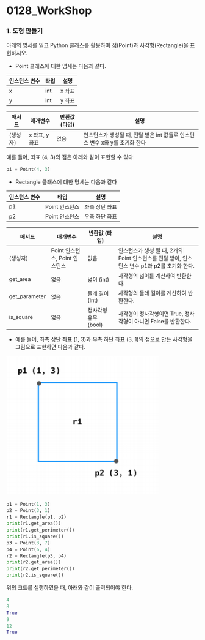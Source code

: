 # 0128_WorkShop

### 1. 도형 만들기 

아래의 명세를 읽고 Python 클래스를 활용하여 점(Point)과 사각형(Rectangle)을 표현하시오.

- Point 클래스에 대한 명세는 다음과 같다.

| 인스턴스 변수 | 타입 | 설명   |
| ------------- | ---- | ------ |
| x             | int  | x 좌표 |
| y             | int  | y 좌표 |

| 매서드   | 매개변수       | 반환값 (타입) | 설명                                                         |
| -------- | -------------- | ------------- | ------------------------------------------------------------ |
| (생성자) | x 좌표, y 좌표 | 없음          | 인스턴스가 생성될 때, 전달 받은 int 값들로 인스턴스 변수 x와 y를 초기화 한다 |

예를 들어, 좌표 (4, 3)의 점은 아래와 같이 표현할 수 있다

```python
pi = Point(4, 3)
```



- Rectangle 클래스에 대한 명세는 다음과 같다

| 인스턴스 변수 | 타입           | 설명           |
| ------------- | -------------- | -------------- |
| p1            | Point 인스턴스 | 좌측 상단 좌표 |
| p2            | Point 인스턴스 | 우측 하단 좌표 |

| 매서드        | 매개변수                       | 반환값 (타입)        | 설명                                                         |
| ------------- | ------------------------------ | -------------------- | ------------------------------------------------------------ |
| (생성자)      | Point 인스턴스, Point 인스턴스 | 없음                 | 인스턴스가 생성 될 때, 2개의 Point 인스턴스를 전달 받아, 인스턴스 변수 p1과 p2를 초기화 한다. |
| get_area      | 없음                           | 넓이 (int)           | 사각형의 넓이를 계산하여 반환한다.                           |
| get_parameter | 없음                           | 둘레 길이 (int)      | 사각형의 둘레 길이를 계산하여 반환한다.                      |
| is_square     | 없음                           | 정사각형 유무 (bool) | 사각형이 정사각형이면 True, 정사각형이 아니면 False를 반환한다. |

- 예를 들어, 좌측 상단 좌표 (1, 3)과 우측 하단 좌표 (3, 1)의 점으로 만든 사각형을 그림으로 표현하면 다음과 같다.

![image-20210128093244506](0128_WorkShop.assets/image-20210128093244506.png)

```python
p1 = Point(1, 3)
p2 = Point(3, 1)
r1 = Rectangle(p1, p2)
print(r1.get_area())
print(r1.get_perimeter())
print(r1.is_square())
p3 = Point(3, 7)
p4 = Point(6, 4)
r2 = Rectangle(p3, p4)
print(r2.get_area())
print(r2.get_perimeter())
print(r2.is_square())
```

위의 코드를 실행하였을 때, 아래와 같이 출력되어야 한다.

```python
4
8
True
9
12
True
```



